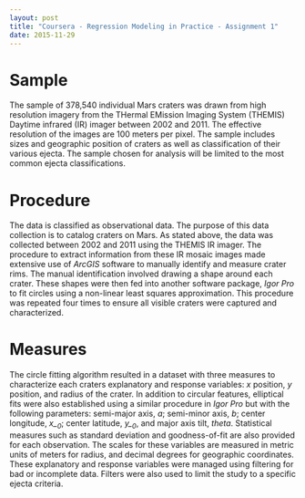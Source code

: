```yaml
---
layout: post
title: "Coursera - Regression Modeling in Practice - Assignment 1"
date: 2015-11-29
---
```


# Sample

The sample of 378,540 individual Mars craters was drawn from high resolution imagery from the THermal EMission Imaging System (THEMIS) Daytime infrared (IR) imager between 2002 and 2011. The effective resolution of the images are 100 meters per pixel. The sample includes sizes and geographic position of craters as well as classification of their various ejecta. The sample chosen for analysis will be limited to the most common ejecta classifications.


# Procedure
The data is classified as observational data. The purpose of this data collection is to catalog craters on Mars. As stated above, the data was collected between 2002 and 2011 using the THEMIS IR imager. The procedure to extract information from these IR mosaic images made extensive use of *ArcGIS* software to manually identify and measure crater rims. The manual identification involved drawing a shape around each crater. These shapes were then fed into another software package, *Igor Pro* to fit circles using a non-linear least squares approximation. This procedure was repeated four times to ensure all visible craters were captured and characterized. 


# Measures

The circle fitting algorithm resulted in a dataset with three measures to characterize each craters explanatory and response variables: *x* position, *y* position, and radius of the crater. In addition to circular features, elliptical fits were also established using a similar procedure in *Igor Pro* but with the following parameters: semi-major axis, *a*; semi-minor axis, *b*; center longitude, *x_<sub>0</sub>*; center latitude, *y_<sub>0</sub>*, and major axis tilt, *theta*. Statistical measures such as standard deviation and goodness-of-fit are also provided for each observation. The scales for these variables are measured in metric units of meters for radius, and decimal degrees for geographic coordinates. These explanatory and response variables were managed using filtering for bad or incomplete data. Filters were also used to limit the study to a specific ejecta criteria.
